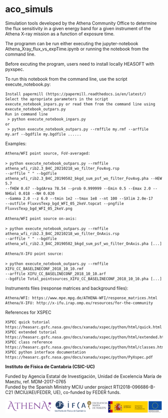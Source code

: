 # aco_simuls

Simulation tools developed by the Athena Community Office to determine the flux sensitivity in a given energy band for a given instrument of the Athena X-ray mission as a function of exposure time.

The programm can be run either executing the jupyter-notebook Athena_Xray_flux_vs_expTime.ipynb or running the notebook from the command line. 

Before excuting the program, users need to install locally HEASOFT with pyxspec.

To run this notebook from the command line, use the script execute_notebook.py:

    Install papermill (https://papermill.readthedocs.io/en/latest/)
    Select the apropriate parameters in the script execute_notebook_inpars.py or read them from the command line using execute_notebook_outpars.py
    Run in command line
     > python execute_notebook_inpars.py 
    or
     > python execute_notebook_outpars.py --rmffile my.rmf --arffile my.arf --bgdfile my.bgdfile ...... 

Examples:

    Athena/WFI point source, FoV-averaged:

    > python execute_notebook_outpars.py --rmffile athena_wfi_rib2.3_B4C_20210218_wo_filter_FovAvg.rsp
    --arffile " " --bgdfile athena_wfi_rib2.3_B4C_20190502_bkgd_sum_psf_wo_filter_FovAvg.pha --HEW 5.7
    --fHEW 0.67 --bgdArea 78.54 --prob 0.999999 --Emin 0.5 --Emax 2.0 --NHGal 0.018 --NH 0.020
    --Gamma 2.0 --z 6.0 --tmin 1e2 --tmax 1e8 --nt 100 --SXlim 2.0e-17
    --outfile FluxvsTexp_bgd_WFI_05_2keV.topcat --pngfile FluxvsTexp_bgd_WFI_05_2keV.png

    Athena/WFI point source on-axis:

    > python execute_notebook_outpars.py --rmffile athena_wfi_rib2.3_B4C_20210218_wo_filter_OnAxis.rsp
    --arffile " " --bgdfile athena_wfi_rib2.3_B4C_20190502_bkgd_sum_psf_wo_filter_OnAxis.pha [...]

    Athena/X-IFU point source:

    > python execute_notebook_outpars.py --rmffile XIFU_CC_BASELINECONF_2018_10_10.rmf
    --arffile XIFU_CC_BASELINECONF_2018_10_10.arf
    --bgdfile Total_pointsources_XIFU_CC_BASELINECONF_2018_10_10.pha [...]

Instruments files (response matrices and background files):

    Athena/WFI: https://www.mpe.mpg.de/ATHENA-WFI/response_matrices.html
    Athena/X-IFU: http://x-ifu.irap.omp.eu/resources/for-the-community

References for XSPEC

    XSPEC quick tutorial https://heasarc.gsfc.nasa.gov/docs/xanadu/xspec/python/html/quick.html
    XSPEC extended tutorial https://heasarc.gsfc.nasa.gov/docs/xanadu/xspec/python/html/extended.html
    XSPEC class reference https://heasarc.gsfc.nasa.gov/docs/xanadu/xspec/python/html/classes.html
    XSPEC python interface documentation https://heasarc.gsfc.nasa.gov/docs/xanadu/xspec/python/PyXspec.pdf
   
**Instituto de Física de Cantabria (CSIC-UC)**  

Funded by Agencia Estatal de Investigación, Unidad de Excelencia María de Maeztu, ref. MDM-2017-0765  
Funded by the Spanish Ministry MCIU under project RTI2018-096686-B-C21 (MCIU/AEI/FEDER, UE), co-funded by FEDER funds.  

![logos](./logos/logos_small.png)
